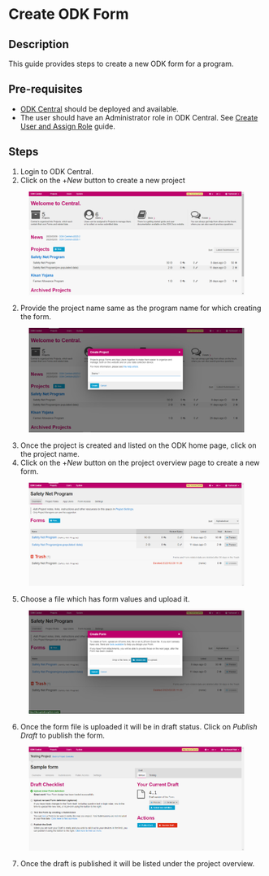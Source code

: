 # Create ODK Form

## Description

This guide provides steps to create a new ODK form for a program.

## Pre-requisites

* [ODK Central](https://docs.getodk.org/central-intro/) should be deployed and available.
* The user should have an Administrator role in ODK Central. See [Create User and Assign Role](assign-roles-to-users.md) guide.

## Steps

1. Login to ODK Central.&#x20;
2. Click on the +_New_ button to create a new project

<figure><img src="../../.gitbook/assets/odk-central.png" alt=""><figcaption></figcaption></figure>

2. &#x20;Provide the project name same as the program name for which creating the form.

<figure><img src="../../.gitbook/assets/project-name.png" alt=""><figcaption></figcaption></figure>

3. Once the project is created and listed on the ODK home page, click on the project name.
4. Click on the +_New_ button on the project overview page to create a new form.

<figure><img src="../../.gitbook/assets/project-overview-page.png" alt=""><figcaption></figcaption></figure>

5. Choose a file which has form values and upload it.

<figure><img src="../../.gitbook/assets/form-upload.png" alt=""><figcaption></figcaption></figure>

6. Once the form file is uploaded it will be in draft status. Click on _Publish_ _Draft_ to publish the form.

<figure><img src="../../.gitbook/assets/publishing-draft.png" alt=""><figcaption></figcaption></figure>

7. Once the draft is published it will be listed under the project overview.
